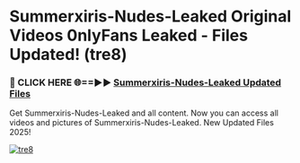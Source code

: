 # Summerxiris-Nudes-Leaked Original Videos 0nlyFans Leaked - Files Updated! (tre8)

<h3>🔴 CLICK HERE 🌐==►► <a href="https://tinyurl.com/yc6ubb5a" rel="nofollow">Summerxiris-Nudes-Leaked Updated Files</a></h3>

Get Summerxiris-Nudes-Leaked and all content. Now you can access all videos and pictures of Summerxiris-Nudes-Leaked. New Updated Files 2025!

[![tre8](https://i.imgur.com/7eu0CRL.gif)](https://tinyurl.com/yc6ubb5a)
